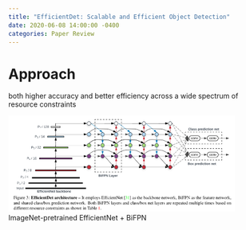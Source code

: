 ```yaml
---
title: "EfficientDet: Scalable and Efficient Object Detection"
date: 2020-06-08 14:00:00 -0400
categories: Paper Review
---
```


# Approach  
both higher accuracy and better efficiency across a wide spectrum of resource constraints  
  
     
<img src="/assets/img/efficientdet_01.png" width="90%"/>    
ImageNet-pretrained EfficientNet + BiFPN
